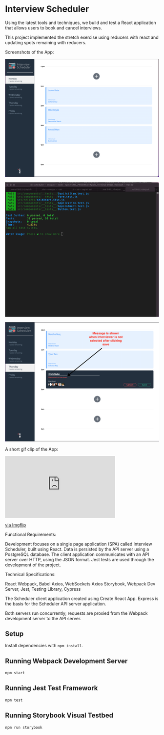 # Interview Scheduler

Using the latest tools and techniques, we build and test a React application that allows users to book and cancel interviews. 

This project implemented the stretch exercise using reducers with react and updating spots remaining with reducers.

Screenshots of the App:

!["The Overview of the App"](https://github.com/enukeWebDev/scheduler/blob/master/docs/App.png?raw=true)

!["The Jest Test"](https://github.com/enukeWebDev/scheduler/blob/master/docs/JestTest.png?raw=true)

!["Warning message when no interviewer is selected"](https://github.com/enukeWebDev/scheduler/blob/master/docs/NoInterviewerSelected.png?raw=true)

A short gif clip of the App:

<div style="width:360px;max-width:100%;"><div style="height:0;padding-bottom:56.11%;position:relative;"><iframe width="360" height="202" style="position:absolute;top:0;left:0;width:100%;height:100%;" frameBorder="0" src="https://imgflip.com/embed/62yg4u"></iframe></div><p><a href="https://imgflip.com/gif/62yg4u">via Imgflip</a></p></div>


Functional Requirements:

Development focuses on a single page application (SPA) called Interview Scheduler, built using React.
Data is persisted by the API server using a PostgreSQL database.
The client application communicates with an API server over HTTP, using the JSON format.
Jest tests are used through the development of the project.

Technical Specifications:

React
Webpack, Babel
Axios, WebSockets
Axios
Storybook, Webpack Dev Server, Jest, Testing Library, Cypress

The Scheduler client application created using Create React App. Express is the basis for the Scheduler API server application.

Both servers run concurrently; requests are proxied from the Webpack development server to the API server.

## Setup

Install dependencies with `npm install`.

## Running Webpack Development Server

```sh
npm start
```

## Running Jest Test Framework

```sh
npm test
```

## Running Storybook Visual Testbed

```sh
npm run storybook
```
